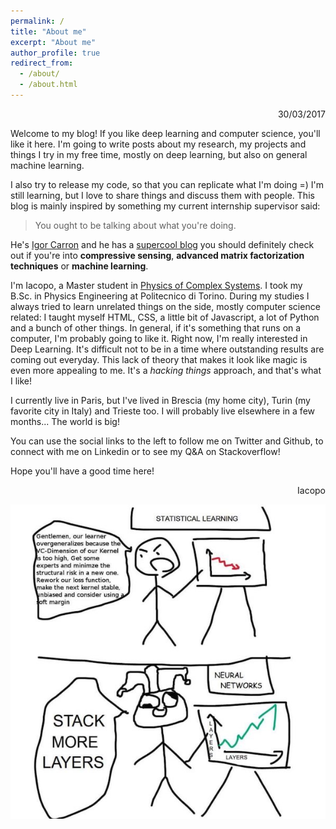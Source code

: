 ```yaml
---
permalink: /
title: "About me"
excerpt: "About me"
author_profile: true
redirect_from: 
  - /about/
  - /about.html
---
```


<div style="text-align: right"> 30/03/2017 </div>

Welcome to my blog! If you like deep learning and computer science, you'll like it here.
I'm going to write posts about my research, my projects and things I try in my free time, 
mostly on deep learning, but also on general machine learning.

I also try to release my code, so that you can replicate what I'm doing =) I'm still 
learning, but I love to share things and discuss them with people. This blog is mainly
inspired by something my current internship supervisor said:

>You ought to be talking about what you're doing.

He's <a href="https://www.linkedin.com/in/igorcarron/">Igor Carron</a> and he has a 
<a href="http://nuit-blanche.blogspot.fr">supercool blog</a> you should definitely check 
out if you're into **compressive sensing**, **advanced matrix factorization techniques** 
or **machine learning**.

I'm Iacopo, a Master student in <a href="http://areeweb.polito.it/didattica/pcs/">Physics 
of Complex Systems</a>. I took my B.Sc. in Physics Engineering at Politecnico di Torino. 
During my studies I always tried to learn unrelated things on the side, mostly computer 
science related: I taught myself HTML, CSS, a little bit of Javascript, a lot of Python 
and a bunch of other things. In general, if it's something that runs on a computer, I'm 
probably going to like it.
Right now, I'm really interested in Deep Learning. It's difficult not to be in a time where 
outstanding results are coming out everyday. This lack of theory that makes it look like
magic is even more appealing to me. It's a *hacking things* approach, and that's what I
like!

I currently live in Paris, but I've lived in Brescia (my home city), Turin (my favorite city
in Italy) and Trieste too. I will probably live elsewhere in a few months... The world is big!

You can use the social links to the left to follow me on Twitter and Github, to connect
with me on Linkedin or to see my Q&A on Stackoverflow!

Hope you'll have a good time here!

<div style="text-align: right"> Iacopo </div>

<p align="center"><img src="files/nn-vs-stats.jpg", alt="deep learning joke"/></p>